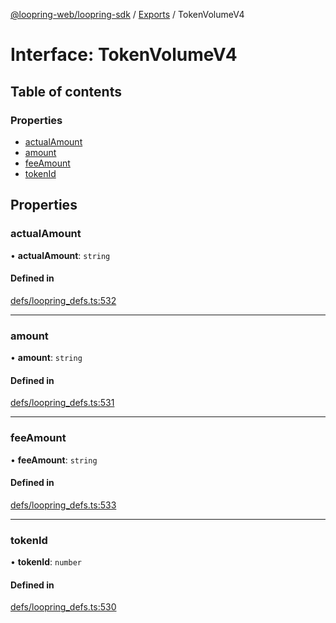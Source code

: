 [@loopring-web/loopring-sdk](../README.md) / [Exports](../modules.md) / TokenVolumeV4

# Interface: TokenVolumeV4

## Table of contents

### Properties

- [actualAmount](TokenVolumeV4.md#actualamount)
- [amount](TokenVolumeV4.md#amount)
- [feeAmount](TokenVolumeV4.md#feeamount)
- [tokenId](TokenVolumeV4.md#tokenid)

## Properties

### actualAmount

• **actualAmount**: `string`

#### Defined in

[defs/loopring_defs.ts:532](https://github.com/Loopring/loopring_sdk/blob/f91f904/src/defs/loopring_defs.ts#L532)

___

### amount

• **amount**: `string`

#### Defined in

[defs/loopring_defs.ts:531](https://github.com/Loopring/loopring_sdk/blob/f91f904/src/defs/loopring_defs.ts#L531)

___

### feeAmount

• **feeAmount**: `string`

#### Defined in

[defs/loopring_defs.ts:533](https://github.com/Loopring/loopring_sdk/blob/f91f904/src/defs/loopring_defs.ts#L533)

___

### tokenId

• **tokenId**: `number`

#### Defined in

[defs/loopring_defs.ts:530](https://github.com/Loopring/loopring_sdk/blob/f91f904/src/defs/loopring_defs.ts#L530)
